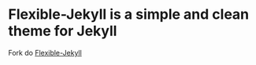 # Flexible-Jekyll is a simple and clean theme for Jekyll

Fork do [Flexible-Jekyll](https://github.com/artemsheludko/flexible-jekyll)
